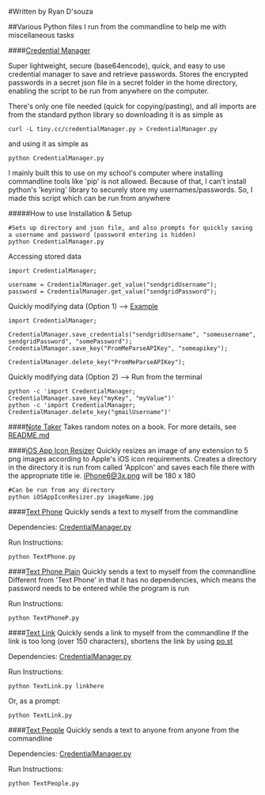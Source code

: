 #Written by Ryan D'souza

##Various Python files I run from the commandline to help me with miscellaneous tasks

####[Credential Manager](https://github.com/dsouzarc/dotfiles/blob/master/Python/CredentialManager.py)

Super lightweight, secure (base64encode), quick, and easy to use credential manager to save and retrieve passwords. Stores the encrypted passwords in a secret json file in a secret folder in the home directory, enabling the script to be run from anywhere on the computer.

There's only one file needed (quick for copying/pasting), and all imports are from the standard python library so downloading it is as simple as 

    curl -L tiny.cc/credentialManager.py > CredentialManager.py

and using it as simple as

    python CredentialManager.py

I mainly built this to use on my school's computer where installing commandline tools like 'pip' is not allowed. Because of that, I can't install python's 'keyring' library to securely store my usernames/passwords. So, I made this script which can be run from anywhere

#####How to use
Installation & Setup

    #Sets up directory and json file, and also prompts for quickly saving a username and password (password entering is hidden)
    python CredentialManager.py

Accessing stored data

    import CredentialManager;

    username = CredentialManager.get_value("sendgridUsername");
    password = CredentialManager.get_value("sendgridPassword");

Quickly modifying data (Option 1) --> [Example](https://github.com/dsouzarc/dotfiles/blob/master/Python/CredentialManagerExample.py)

    import CredentialManager;

    CredentialManager.save_credentials("sendgridUsername", "someusername", sendgridPassword", "somePassword");
    CredentialManager.save_key("PromMeParseAPIKey", "someapikey");

    CredentialManager.delete_key("PromMeParseAPIKey");

Quickly modifying data (Option 2) --> Run from the terminal

    python -c 'import CredentialManager; CredentialManager.save_key("myKey", "myValue")'
    python -c 'import CredentialManager; CredentialManager.delete_key("gmailUsername")'


####[Note Taker](https://github.com/dsouzarc/dotfiles/tree/master/Python/NoteTaker)
Takes random notes on a book.
For more details, see [README.md](https://github.com/dsouzarc/dotfiles/tree/master/Python/NoteTaker)


####[iOS App Icon Resizer](https://github.com/dsouzarc/dotfiles/blob/master/Python/iOSAppIconResizer.py)
Quickly resizes an image of any extension to 5 png images according to Apple's iOS icon requirements. 
Creates a directory in the directory it is run from called 'AppIcon' and saves each file there with the appropriate title ie. iPhone6@3x.png will be 180 x 180

    #Can be run from any directory
    python iOSAppIconResizer.py imageName.jpg


####[Text Phone](https://github.com/dsouzarc/dotfiles/blob/master/Python/TextPhone.py)
Quickly sends a text to myself from the commandline

Dependencies:
    [CredentialManager.py](https://github.com/dsouzarc/dotfiles/tree/master/Python#credential-manager)

Run Instructions:

    python TextPhone.py


####[Text Phone Plain](https://github.com/dsouzarc/dotfiles/blob/master/Python/TextPhoneP.py)
Quickly sends a text to myself from the commandline
Different from 'Text Phone' in that it has no dependencies, which means the password needs to be entered while the program is run

Run Instructions: 

    python TextPhoneP.py

####[Text Link](https://github.com/dsouzarc/dotfiles/blob/master/Python/TextLink.py)
Quickly sends a link to myself from the commandline
If the link is too long (over 150 characters), shortens the link by using [po.st](https://www.po.st)

Dependencies:
    [CredentialManager.py](https://github.com/dsouzarc/dotfiles/tree/master/Python#credential-manager)

Run Instructions:

    python TextLink.py linkhere

Or, as a prompt:

    python TextLink.py

####[Text People](https://github.com/dsouzarc/dotfiles/blob/master/Python/TextPeople.py)
Quickly sends a text to anyone from anyone from the commandline

Dependencies:
     [CredentialManager.py](https://github.com/dsouzarc/dotfiles/tree/master/Python#credential-manager)

Run Instructions:

    python TextPeople.py
